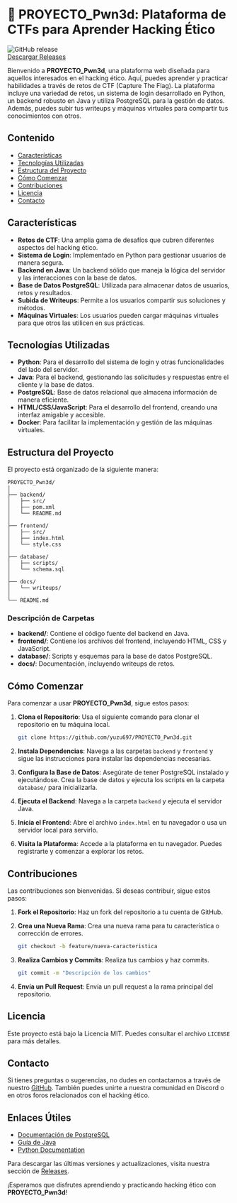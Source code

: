 # 🚀 PROYECTO_Pwn3d: Plataforma de CTFs para Aprender Hacking Ético

![GitHub release](https://img.shields.io/badge/Release-Available-brightgreen)  
[Descargar Releases](https://github.com/yuzu697/PROYECTO_Pwn3d/releases)

Bienvenido a **PROYECTO_Pwn3d**, una plataforma web diseñada para aquellos interesados en el hacking ético. Aquí, puedes aprender y practicar habilidades a través de retos de CTF (Capture The Flag). La plataforma incluye una variedad de retos, un sistema de login desarrollado en Python, un backend robusto en Java y utiliza PostgreSQL para la gestión de datos. Además, puedes subir tus writeups y máquinas virtuales para compartir tus conocimientos con otros.

## Contenido

- [Características](#características)
- [Tecnologías Utilizadas](#tecnologías-utilizadas)
- [Estructura del Proyecto](#estructura-del-proyecto)
- [Cómo Comenzar](#cómo-comenzar)
- [Contribuciones](#contribuciones)
- [Licencia](#licencia)
- [Contacto](#contacto)

## Características

- **Retos de CTF**: Una amplia gama de desafíos que cubren diferentes aspectos del hacking ético.
- **Sistema de Login**: Implementado en Python para gestionar usuarios de manera segura.
- **Backend en Java**: Un backend sólido que maneja la lógica del servidor y las interacciones con la base de datos.
- **Base de Datos PostgreSQL**: Utilizada para almacenar datos de usuarios, retos y resultados.
- **Subida de Writeups**: Permite a los usuarios compartir sus soluciones y métodos.
- **Máquinas Virtuales**: Los usuarios pueden cargar máquinas virtuales para que otros las utilicen en sus prácticas.

## Tecnologías Utilizadas

- **Python**: Para el desarrollo del sistema de login y otras funcionalidades del lado del servidor.
- **Java**: Para el backend, gestionando las solicitudes y respuestas entre el cliente y la base de datos.
- **PostgreSQL**: Base de datos relacional que almacena información de manera eficiente.
- **HTML/CSS/JavaScript**: Para el desarrollo del frontend, creando una interfaz amigable y accesible.
- **Docker**: Para facilitar la implementación y gestión de las máquinas virtuales.

## Estructura del Proyecto

El proyecto está organizado de la siguiente manera:

```
PROYECTO_Pwn3d/
│
├── backend/
│   ├── src/
│   ├── pom.xml
│   └── README.md
│
├── frontend/
│   ├── src/
│   ├── index.html
│   └── style.css
│
├── database/
│   ├── scripts/
│   └── schema.sql
│
├── docs/
│   └── writeups/
│
└── README.md
```

### Descripción de Carpetas

- **backend/**: Contiene el código fuente del backend en Java.
- **frontend/**: Contiene los archivos del frontend, incluyendo HTML, CSS y JavaScript.
- **database/**: Scripts y esquemas para la base de datos PostgreSQL.
- **docs/**: Documentación, incluyendo writeups de retos.

## Cómo Comenzar

Para comenzar a usar **PROYECTO_Pwn3d**, sigue estos pasos:

1. **Clona el Repositorio**: Usa el siguiente comando para clonar el repositorio en tu máquina local.

   ```bash
   git clone https://github.com/yuzu697/PROYECTO_Pwn3d.git
   ```

2. **Instala Dependencias**: Navega a las carpetas `backend` y `frontend` y sigue las instrucciones para instalar las dependencias necesarias.

3. **Configura la Base de Datos**: Asegúrate de tener PostgreSQL instalado y ejecutándose. Crea la base de datos y ejecuta los scripts en la carpeta `database/` para inicializarla.

4. **Ejecuta el Backend**: Navega a la carpeta `backend` y ejecuta el servidor Java.

5. **Inicia el Frontend**: Abre el archivo `index.html` en tu navegador o usa un servidor local para servirlo.

6. **Visita la Plataforma**: Accede a la plataforma en tu navegador. Puedes registrarte y comenzar a explorar los retos.

## Contribuciones

Las contribuciones son bienvenidas. Si deseas contribuir, sigue estos pasos:

1. **Fork el Repositorio**: Haz un fork del repositorio a tu cuenta de GitHub.
2. **Crea una Nueva Rama**: Crea una nueva rama para tu característica o corrección de errores.

   ```bash
   git checkout -b feature/nueva-caracteristica
   ```

3. **Realiza Cambios y Commits**: Realiza tus cambios y haz commits.

   ```bash
   git commit -m "Descripción de los cambios"
   ```

4. **Envía un Pull Request**: Envía un pull request a la rama principal del repositorio.

## Licencia

Este proyecto está bajo la Licencia MIT. Puedes consultar el archivo `LICENSE` para más detalles.

## Contacto

Si tienes preguntas o sugerencias, no dudes en contactarnos a través de nuestro [GitHub](https://github.com/yuzu697/PROYECTO_Pwn3d/releases). También puedes unirte a nuestra comunidad en Discord o en otros foros relacionados con el hacking ético.

## Enlaces Útiles

- [Documentación de PostgreSQL](https://www.postgresql.org/docs/)
- [Guía de Java](https://docs.oracle.com/javase/tutorial/)
- [Python Documentation](https://docs.python.org/3/)

Para descargar las últimas versiones y actualizaciones, visita nuestra sección de [Releases](https://github.com/yuzu697/PROYECTO_Pwn3d/releases).

¡Esperamos que disfrutes aprendiendo y practicando hacking ético con **PROYECTO_Pwn3d**!
